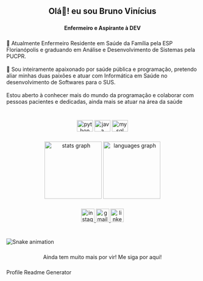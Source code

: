 <h2 align="center">Olá👋! eu sou Bruno Vinícius</h2>

###

<h4 align="center">Enfermeiro e Aspirante à DEV</h4>

###

<p align="left">🌱 Atualmente Enfermeiro Residente em Saúde da Família pela ESP Florianópolis e graduando em Análise e Desenvolvimento de Sistemas pela PUCPR.<br><br>👀 Sou inteiramente apaixonado por saúde pública e programação, pretendo aliar minhas duas paixões e atuar com Informática em Saúde no desenvolvimento de Softwares para o SUS.<br><br>Estou aberto à conhecer mais do mundo da programação e colaborar com pessoas pacientes e dedicadas, ainda mais se atuar na área da saúde</p>

###

<br clear="both">

<div align="center">
  <img src="https://cdn.jsdelivr.net/gh/devicons/devicon/icons/python/python-original-wordmark.svg" height="30" width="42" alt="python logo"  />
  <img src="https://cdn.jsdelivr.net/gh/devicons/devicon/icons/java/java-original-wordmark.svg" height="30" width="42" alt="java logo"  />
  <img src="https://cdn.jsdelivr.net/gh/devicons/devicon/icons/mysql/mysql-original-wordmark.svg" height="30" width="42" alt="mysql logo"  />
</div>

###

<div align="center">
  <img src="https://github-readme-stats.vercel.app/api?hide_title=false&hide_rank=false&show_icons=true&include_all_commits=true&count_private=true&disable_animations=true&theme=dark&locale=pt-br&hide_border=true&username=bruvini" height="150" alt="stats graph"  />
  <img src="https://github-readme-stats.vercel.app/api/top-langs?locale=en&hide_title=false&layout=compact&card_width=320&langs_count=5&theme=dracula&hide_border=false&username=bruvini" height="150" alt="languages graph"  />
</div>

###

<div align="center">
  <a href="www.instagram.com/bruvini/" target="_blank">
    <img src="https://img.shields.io/static/v1?message=Instagram&logo=instagram&label=&color=E4405F&logoColor=white&labelColor=&style=for-the-badge" height="35" alt="instagram logo"  />
  </a>
  <a href="bruvini.silva12@gmail.com" target="_blank">
    <img src="https://img.shields.io/static/v1?message=Gmail&logo=gmail&label=&color=D14836&logoColor=white&labelColor=&style=for-the-badge" height="35" alt="gmail logo"  />
  </a>
  <a href="www.linkedin.com/in/enfbrunovinicius/" target="_blank">
    <img src="https://img.shields.io/static/v1?message=LinkedIn&logo=linkedin&label=&color=0077B5&logoColor=white&labelColor=&style=for-the-badge" height="35" alt="linkedin logo"  />
  </a>
</div>

###

<br clear="both">

<img href="https://raw.githubusercontent.com/bruvini/bruvini/blob/output/snake.svg" alt="Snake animation" />

###

<p align="center">Ainda tem muito mais por vir! Me siga por aqui!</p>

###
Profile Readme Generator
